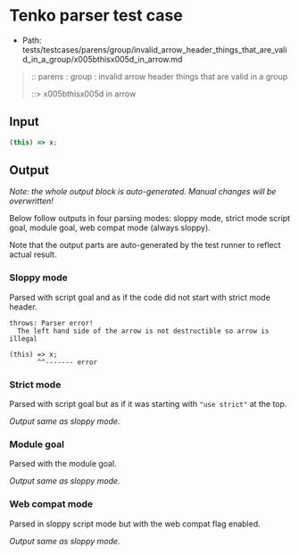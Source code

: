 # Tenko parser test case

- Path: tests/testcases/parens/group/invalid_arrow_header_things_that_are_valid_in_a_group/x005bthisx005d_in_arrow.md

> :: parens : group : invalid arrow header things that are valid in a group
>
> ::> x005bthisx005d in arrow

## Input


`````js
(this) => x;
`````

## Output

_Note: the whole output block is auto-generated. Manual changes will be overwritten!_

Below follow outputs in four parsing modes: sloppy mode, strict mode script goal, module goal, web compat mode (always sloppy).

Note that the output parts are auto-generated by the test runner to reflect actual result.

### Sloppy mode

Parsed with script goal and as if the code did not start with strict mode header.

`````
throws: Parser error!
  The left hand side of the arrow is not destructible so arrow is illegal

(this) => x;
       ^^------- error
`````

### Strict mode

Parsed with script goal but as if it was starting with `"use strict"` at the top.

_Output same as sloppy mode._

### Module goal

Parsed with the module goal.

_Output same as sloppy mode._

### Web compat mode

Parsed in sloppy script mode but with the web compat flag enabled.

_Output same as sloppy mode._
